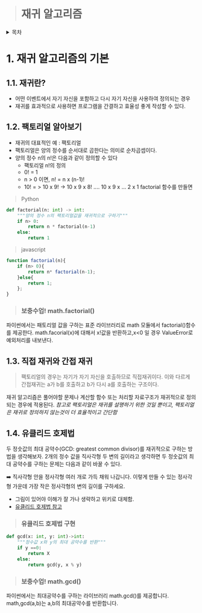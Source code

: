 > # 재귀 알고리즘

<details>
<summary>목차</summary>

- [1. 재귀 알고리즘의 기본](#1-재귀-알고리즘의-기본)
  - [1.1. 재귀란?](#11-재귀란)
  - [1.2. 팩토리얼 알아보기](#12-팩토리얼-알아보기)
  - [1.3. 직접 재귀와 간접 재귀](#13-직접-재귀와-간접-재귀)
  - [1.4. 유클리드 호제법](#14-유클리드-호제법)

</details>

# 1. 재귀 알고리즘의 기본
## 1.1. 재귀란?
- 어떤 이벤트에서 자기 자신을 포함하고 다시 자기 자신을 사용하여 정의되는 경우
- 재귀를 효과적으로 사용하면 프로그램을 간결하고 효율성 좋게 작성할 수 있다.


## 1.2. 팩토리얼 알아보기
- 재귀의 대표적인 예 : 팩토리얼
- 팩토리얼은 양의 정수를 순서대로 곱한다는 의미로 순차곱셉이다. 
-  양의 정수 n의 n!은 다음과 같이 정의할 수 있다
    - 팩토리얼 n!의 정의
    - 0! = 1
    - n > 0 이면, n! = n x (n-1)!
    - 10! = > 10 x 9! -> 10 x 9 x 8! .... 10 x 9 x ... 2 x 1
factorial 함수를 만들면
> Python
```python
def factorial(n: int) -> int:
    """양의 정수 n의 팩토리얼값을 재귀적으로 구하기"""
    if n> 0:
        return n * factorial(n-1)
    else:
        return 1
```
> javascript
```javascript
function factorial(n){
    if (n> 0){
        return n* factorial(n-1);
    }else{
        return 1;
    };
}

```

> ### 보충수업! math.factorial()
파이썬에서는 패토리얼 값을 구하는 표준 라이브러리로 math 모듈에서 factorial()함수를 제공한다. math.facorial(x)에 대해서 x!값을 반환하고,x<0 일 경우 ValueError로 예외처리를 내보낸다. 

## 1.3. 직접 재귀와 간접 재귀
> 팩토리얼의 경우는 자기가 자기 자신을 호출하므로 직접재귀이다. 이와 다르게 간접재귀는 a가 b를 호출하고 b가 다시 a를 호출하는 구조이다. 

재귀 알고리즘은 풀어야할 문제나 계산할 함수 또는 처리할 자료구조가 재귀적으로 정의되는 경우에 적용된다. 
*참고로 팩토리얼은 재귀를 설명하기 위한 것일 뿐이고, 팩토리얼은 재귀로 정의하지 않는것이 더 효율적이고 간단함*

## 1.4. 유클리드 호제법 

두 정숫값의 최대 공약수(GCD: greatest common divisor)를 재귀적으로 구하는 방법을 생각해보자. 2개의 정수 값을 직사각형 두 변의 길이라고 생각하면 두 정숫값의 최대 공약수를 구하는 문제는 다음과 같이 바꿀 수 있다. 

➡️ 직사각형 안을 정사각형 여러 개로 가득 채워 나갑니다. 이렇게 만들 수 있는 정사각형 가운데 가장 작은 정사각형의 변의 길이를 구하세요.

- 그림이 있어야 이해가 잘 가나 생략하고 위키로 대체함.
- [유클리드 호제법 참고](https://ko.wikipedia.org/wiki/%EC%9C%A0%ED%81%B4%EB%A6%AC%EB%93%9C_%ED%98%B8%EC%A0%9C%EB%B2%95)
  
> ### 유클리드 호제법 구현
```python
def gcd(x: int, y: int)->int:
    """정수값 x와 y의 최대 공약수를 반환"""
    if y ==0:
        return X
    else:
        return gcd(y, x % y)
```
> ### 보충수업! math.gcd()
파이썬에서는 최대공약수를 구하는 라이브러리 math.gcd()를 제공합니다. math,gcd(a,b)는 a,b의 최대공약수를 반환합니다. 



